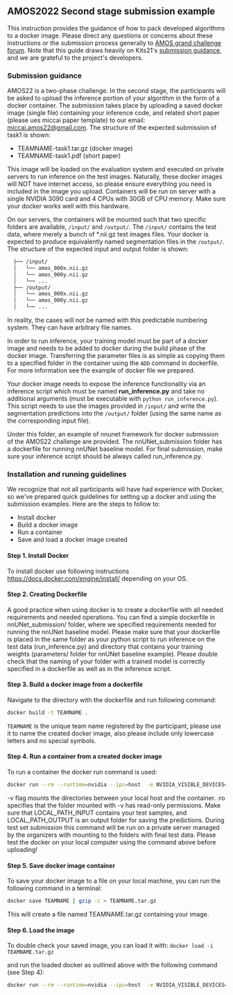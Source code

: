 ## AMOS2022 Second stage submission example
This instruction provides the guidance of how to pack developed algorithms to a docker image. Please direct any questions or concerns about these instructions or the submission process generally to [AMOS grand challenge forum](https://link-url-here.org). Note that this guide draws heavily on Kits21's [submission guidance](https://github.com/neheller/kits21/tree/master/examples/submission), and we are grateful to the project's developers.

### Submission guidance
AMOS22 is a two-phase challenge. In the second stage, the participants will be asked to upload the inference portion of your algorithm in the form of a docker container. The submission takes place by uploading a saved docker image (single file) containing your inference code, and related short paper (please ues miccai paper template) to our email: miccai.amos22@gmail.com.
The structure of the expected submission of task1 is shown:
- TEAMNAME-task1.tar.gz (docker image)
- TEAMNAME-task1.pdf (short paper)

This image will be loaded on the evaluation system and executed on private servers to run inference on the test images. Naturally, these docker images will NOT have internet access, so please ensure everything you need is included in the image you upload.  Containers will be run on server with a single NVIDIA 3090 card and 4 CPUs with 30GB of CPU memory. Make sure your docker works well with this hardware.

On our servers, the containers will be mounted such that two specific folders are available,  ``/input/`` and ``/output/``. The ``/input/`` contains the test data, where merely a bunch of *.nii.gz test images files. Your docker is expected to produce equivalently named segmentation files in the ``/output/``. The structure of the expected input and output folder is shown:

``` bash
  ├── /input/
  │   └── amos_000x.nii.gz
  │   └── amos_000y.nii.gz
  │   └── ...
  ├── /output/
  │   └── amos_000x.nii.gz
  │   └── amos_000y.nii.gz
  │   └── ...
```
In reality, the cases will not be named with this predictable numbering system. They can have arbitrary file names.

In order to run inference, your training model must be part of a docker image and needs to be added to docker during the build phase of the docker image. Transferring the parameter files is as simple as copying them to a specified folder in the container using the `ADD` command in dockerfile. For more information see the example of docker file we prepared.

Your docker image needs to expose the inference functionality via an inference script which must be named **run_inference.py** and take no additional arguments (must be executable with ``python run_inference.py``). This script needs to use the images provided in ``/input/`` and write the segmentation predictions into the ``/output/`` folder (using the same name as the corresponding input file). 

Under this folder, an example of nnunet framework for docker submission of the AMOS22 challenge are provided.  The nnUNet_submission folder has a dockerfile for running nnUNet baseline model. For final submission,  make sure your inference script should be always called run_inference.py.

### Installation and running guidelines
We recognize that not all participants will have had experience with Docker, so we've prepared quick guidelines for setting up a docker and using the submission examples. Here are the steps to follow to:
- Install docker
- Build a docker image
- Run a container
- Save and load a docker image created

#### Step 1. Install Docker
To install docker use following instructions https://docs.docker.com/engine/install/ depending on your OS.

#### Step 2. Creating Dockerfile
A good practice when using docker is to create a dockerfile with all needed requirements and needed operations. You can find a simple dockerfile in nnUNet_submission/ folder, where we specified requirements needed for running the nnUNet baseline model. Please make sure that your dockerfile is placed in the same folder as your python script to run inference on the test data (run_inference.py) and directory that contains your training weights (parameters/ folder for nnUNet baseline example). Please double check that the naming of your folder with a trained model is correctly specified in a dockerfile as well as in the inference script.

#### Step 3. Build a docker image from a dockerfile
Navigate to the directory with the dockerfile and run following command:

``` bash
docker build -t TEAMNAME .
```
`TEAMNAME` is the unique team name registered by the participant, please use it to name the created docker image, also please include only lowercase letters and no special symbols.

#### Step 4. Run a container from a created docker image
To run a container the docker run command is used:
``` bash
docker run --rm --runtime=nvidia --ipc=host  -e NVIDIA_VISIBLE_DEVICES=all --gpus 0 --user root -v LOCAL_PATH_INPUT:/workspace/input/:ro -v LOCAL_PATH_OUTPUT:/workspace/output/ TEAMNAME python run_inference.py
```
-v flag mounts the directories between your local host and the container. :ro specifies that the folder mounted with -v has read-only permissions. Make sure that LOCAL_PATH_INPUT contains your test samples, and LOCAL_PATH_OUTPUT is an output folder for saving the predictions. During test set submission this command will be run on a private server managed by the organizers with mounting to the folders with final test data. Please test the docker on your local computer using the command above before uploading!

#### Step 5. Save docker image container
To save your docker image to a file on your local machine, you can run the following command in a terminal:
``` bash
docker save TEAMNAME | gzip -c > TEAMNAME.tar.gz
```

This will create a file named TEAMNAME.tar.gz containing your image.

#### Step 6. Load the image
To double check your saved image, you can load it with:
```docker load -i TEAMNAME.tar.gz```

and run the loaded docker as outlined above with the following command (see Step 4):
``` bash
docker run --rm --runtime=nvidia --ipc=host  -e NVIDIA_VISIBLE_DEVICES=all --gpus 0 --user root -v LOCAL_PATH_INPUT:/workspace/input/:ro -v LOCAL_PATH_OUTPUT:/workspace/output/ TEAMNAME python run_inference.py
```

